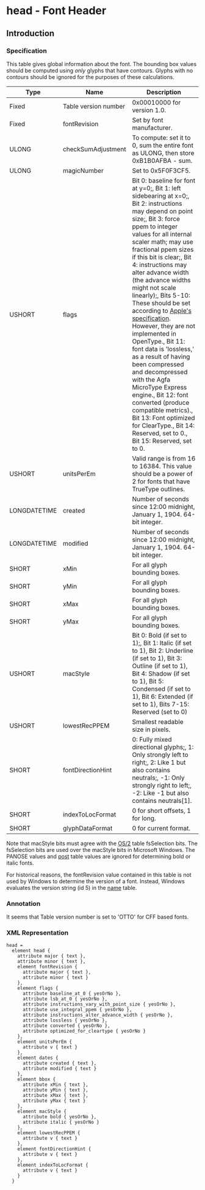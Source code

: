 # head - Font Header

## Introduction

### Specification

This table gives global information about the font. The bounding box
values should be computed using *only* glyphs that have contours. Glyphs
with no contours should be ignored for the purposes of these
calculations.

| Type         | Name                 | Description                                                                                                                                                                                                                                                                                                                                                                                                                                                                                                                                                                                                                                                                                                                                                                                                     |
| ------------ | -------------------- | --------------------------------------------------------------------------------------------------------------------------------------------------------------------------------------------------------------------------------------------------------------------------------------------------------------------------------------------------------------------------------------------------------------------------------------------------------------------------------------------------------------------------------------------------------------------------------------------------------------------------------------------------------------------------------------------------------------------------------------------------------------------------------------------------------------- |
| Fixed        | Table version number | 0x00010000 for version 1.0.                                                                                                                                                                                                                                                                                                                                                                                                                                                                                                                                                                                                                                                                                                                                                                                     |
| Fixed        | fontRevision         | Set by font manufacturer.                                                                                                                                                                                                                                                                                                                                                                                                                                                                                                                                                                                                                                                                                                                                                                                       |
| ULONG        | checkSumAdjustment   | To compute: set it to 0, sum the entire font as ULONG, then store 0xB1B0AFBA - sum.                                                                                                                                                                                                                                                                                                                                                                                                                                                                                                                                                                                                                                                                                                                             |
| ULONG        | magicNumber          | Set to 0x5F0F3CF5.                                                                                                                                                                                                                                                                                                                                                                                                                                                                                                                                                                                                                                                                                                                                                                                              |
| USHORT       | flags                | Bit 0: baseline for font at y=0;, Bit 1: left sidebearing at x=0;, Bit 2: instructions may depend on point size;, Bit 3: force ppem to integer values for all internal scaler math; may use fractional ppem sizes if this bit is clear;, Bit 4: instructions may alter advance width (the advance widths might not scale linearly);, Bits 5-10: These should be set according to [Apple's specification](http://developer.apple.com/fonts/TTRefMan/RM06/Chap6head.html). However, they are not implemented in OpenType., Bit 11: font data is 'lossless,' as a result of having been compressed and decompressed with the Agfa MicroType Express engine., Bit 12: font converted (produce compatible metrics)., Bit 13: Font optimized for ClearType., Bit 14: Reserved, set to 0., Bit 15: Reserved, set to 0. |
| USHORT       | unitsPerEm           | Valid range is from 16 to 16384. This value should be a power of 2 for fonts that have TrueType outlines.                                                                                                                                                                                                                                                                                                                                                                                                                                                                                                                                                                                                                                                                                                       |
| LONGDATETIME | created              | Number of seconds since 12:00 midnight, January 1, 1904. 64-bit integer.                                                                                                                                                                                                                                                                                                                                                                                                                                                                                                                                                                                                                                                                                                                                        |
| LONGDATETIME | modified             | Number of seconds since 12:00 midnight, January 1, 1904. 64-bit integer.                                                                                                                                                                                                                                                                                                                                                                                                                                                                                                                                                                                                                                                                                                                                        |
| SHORT        | xMin                 | For all glyph bounding boxes.                                                                                                                                                                                                                                                                                                                                                                                                                                                                                                                                                                                                                                                                                                                                                                                   |
| SHORT        | yMin                 | For all glyph bounding boxes.                                                                                                                                                                                                                                                                                                                                                                                                                                                                                                                                                                                                                                                                                                                                                                                   |
| SHORT        | xMax                 | For all glyph bounding boxes.                                                                                                                                                                                                                                                                                                                                                                                                                                                                                                                                                                                                                                                                                                                                                                                   |
| SHORT        | yMax                 | For all glyph bounding boxes.                                                                                                                                                                                                                                                                                                                                                                                                                                                                                                                                                                                                                                                                                                                                                                                   |
| USHORT       | macStyle             | Bit 0: Bold (if set to 1);, Bit 1: Italic (if set to 1), Bit 2: Underline (if set to 1), Bit 3: Outline (if set to 1), Bit 4: Shadow (if set to 1), Bit 5: Condensed (if set to 1), Bit 6: Extended (if set to 1), Bits 7-15: Reserved (set to 0)                                                                                                                                                                                                                                                                                                                                                                                                                                                                                                                                                               |
| USHORT       | lowestRecPPEM        | Smallest readable size in pixels.                                                                                                                                                                                                                                                                                                                                                                                                                                                                                                                                                                                                                                                                                                                                                                               |
| SHORT        | fontDirectionHint    | 0: Fully mixed directional glyphs;, 1: Only strongly left to right;, 2: Like 1 but also contains neutrals;, -1: Only strongly right to left;, -2: Like -1 but also contains neutrals\[1\].                                                                                                                                                                                                                                                                                                                                                                                                                                                                                                                                                                                                                      |
| SHORT        | indexToLocFormat     | 0 for short offsets, 1 for long.                                                                                                                                                                                                                                                                                                                                                                                                                                                                                                                                                                                                                                                                                                                                                                                |
| SHORT        | glyphDataFormat      | 0 for current format.                                                                                                                                                                                                                                                                                                                                                                                                                                                                                                                                                                                                                                                                                                                                                                                           |

Note that macStyle bits must agree with the [OS/2](#chapter.OS2) table
fsSelection bits. The fsSelection bits are used over the macStyle bits
in Microsoft Windows. The PANOSE values and [post](#chapter.post) table
values are ignored for determining bold or italic fonts.

For historical reasons, the fontRevision value contained in this table
is not used by Windows to determine the version of a font. Instead,
Windows evaluates the version string (id 5) in the [name](#chapter.name)
table.

### Annotation

It seems that Table version number is set to 'OTTO' for CFF based fonts.

### XML Representation

    head =
      element head {
        attribute major { text },
        attribute minor { text },
        element fontRevision {
          attribute major { text },
          attribute minor { text }
        },
        element flags {
          attribute baseline_at_0 { yesOrNo },
          attribute lsb_at_0 { yesOrNo },
          attribute instructions_vary_with_point_size { yesOrNo },
          attribute use_integral_ppem { yesOrNo },
          attribute instructions_alter_advance_width { yesOrNo },
          attribute lossless { yesOrNo },
          attribute converted { yesOrNo },
          attribute optimized_for_cleartype { yesOrNo }
        },
        element unitsPerEm {
          attribute v { text }
        },
        element dates {
          attribute created { text },
          attribute modified { text }
        },
        element bbox {
          attribute xMin { text },
          attribute yMin { text },
          attribute xMax { text },
          attribute yMax { text }
        },
        element macStyle {
          attribute bold { yesOrNo },
          attribute italic { yesOrNo }
        },
        element lowestRecPPEM {
          attribute v { text }
        },
        element fontDirectionHint {
          attribute v { text }
        },
        element indexToLocFormat {
          attribute v { text }
        }
      }

